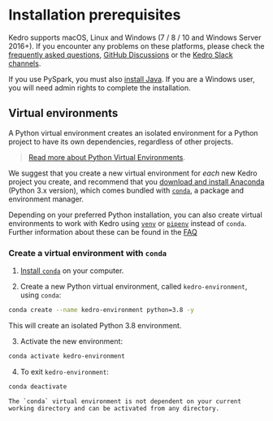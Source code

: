 # Installation prerequisites

Kedro supports macOS, Linux and Windows (7 / 8 / 10 and Windows Server 2016+). If you encounter any problems on these platforms, please check the [frequently asked questions](../faq/faq.md), [GitHub Discussions](https://github.com/kedro-org/kedro/discussions) or the [Kedro Slack channels](kedro-org.slack.com).

If you use PySpark, you must also [install Java](https://www.oracle.com/java/technologies/javase-downloads.html). If you are a Windows user, you will need admin rights to complete the installation.

## Virtual environments
A Python virtual environment creates an isolated environment for a Python project to have its own dependencies, regardless of other projects. 

> [Read more about Python Virtual Environments](https://realpython.com/python-virtual-environments-a-primer/).

We suggest that you create a new virtual environment for *each* new Kedro project you create, and recommend that you [download and install Anaconda](https://www.anaconda.com/products/individual#Downloads) (Python 3.x version), which comes bundled with [`conda`](#conda), a package and environment manager.

Depending on your preferred Python installation, you can also create virtual environments to work with Kedro using [`venv`](#venv-instead-of-conda) or [`pipenv`](#pipenv-instead-of-conda) instead of `conda`. Further information about these can be found in the [FAQ](../faq/faq.md)

### Create a virtual environment with `conda`

1. [Install `conda`](https://docs.conda.io/projects/conda/en/latest/user-guide/install/) on your computer.

2. Create a new Python virtual environment, called `kedro-environment`, using `conda`:

```bash
conda create --name kedro-environment python=3.8 -y
```

This will create an isolated Python 3.8 environment. 

3. Activate the new environment:

```bash
conda activate kedro-environment
```

4. To exit `kedro-environment`:

```bash
conda deactivate
```

```{note}
The `conda` virtual environment is not dependent on your current working directory and can be activated from any directory.
```


